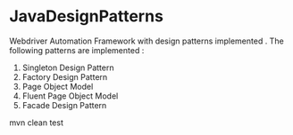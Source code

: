 # JavaDesignPatterns
Webdriver Automation Framework with design patterns implemented . 
The following patterns are implemented : 
1. Singleton Design Pattern
2. Factory Design Pattern
3. Page Object Model
4. Fluent Page Object Model
5. Facade Design Pattern

mvn clean test
